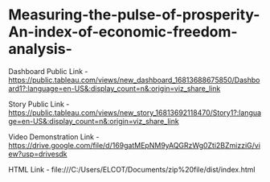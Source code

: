 # Measuring-the-pulse-of-prosperity-An-index-of-economic-freedom-analysis-

Dashboard Public Link - https://public.tableau.com/views/new_dashboard_16813688675850/Dashboard1?:language=en-US&:display_count=n&:origin=viz_share_link

Story Public Link - https://public.tableau.com/views/new_story_16813692118470/Story1?:language=en-US&:display_count=n&:origin=viz_share_link

Video Demonstration Link - https://drive.google.com/file/d/169gatMEpNM9yAQGRzWg0Zti2BZmizziG/view?usp=drivesdk

HTML Link - file:///C:/Users/ELCOT/Documents/zip%20file/dist/index.html
